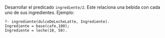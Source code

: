 Desarrollar el predicado `ingrediente/2`. Este relaciona una bebida con cada uno de sus ingredientes. Ejemplo:

```
?- ingrediente(dulceDeLecheLatte, Ingrediente).
Ingrediente = base(cafe,100);
Ingrediente = leche(10, 50).
```
